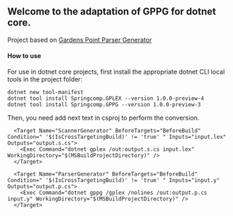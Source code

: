 ## Welcome to the adaptation of GPPG for dotnet core.

Project based on [Gardens Point Parser Generator](http://gppg.codeplex.com/)

#### How to use

For use in dotnet core projects, first install the appropriate dotnet CLI local tools in the project folder:

```
dotnet new tool-manifest
dotnet tool install Springcomp.GPLEX --version 1.0.0-preview-4
dotnet tool install Springcomp.GPPG --version 1.0.0-preview-3
```

Then, you need add next text in csproj to perform the conversion.

```
  <Target Name="ScannerGenerator" BeforeTargets="BeforeBuild" Condition=" '$(IsCrossTargetingBuild)' != 'true' " Inputs="input.lex" Outputs="output.s.cs">
    <Exec Command="dotnet gplex /out:output.s.cs input.lex" WorkingDirectory="$(MSBuildProjectDirectory)" />
  </Target>

  <Target Name="ParserGenerator" BeforeTargets="BeforeBuild" Condition=" '$(IsCrossTargetingBuild)' != 'true' " Inputs="input.y" Outputs="output.p.cs">
    <Exec Command="dotnet gppg /gplex /nolines /out:output.p.cs input.y" WorkingDirectory="$(MSBuildProjectDirectory)" />
  </Target>


```
